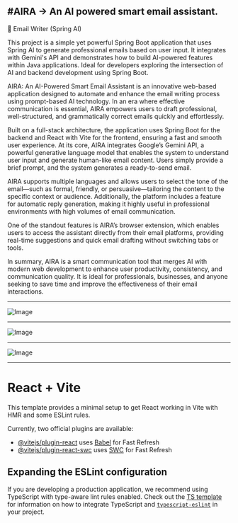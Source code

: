 #AIRA -> An AI powered smart email assistant.
-----------------------------------------------------------------------------------------------------------------------------------------------------------------------------------
🚀 Email Writer (Spring AI)

This project is a simple yet powerful Spring Boot application that uses Spring AI to generate professional emails based on user input. It integrates with Gemini's API and demonstrates how to build AI-powered features within Java applications. Ideal for developers exploring the intersection of AI and backend development using Spring Boot.

AIRA: An AI-Powered Smart Email Assistant is an innovative web-based application designed to automate and enhance the email writing process using prompt-based AI technology. In an era where effective communication is essential, AIRA empowers users to draft professional, well-structured, and grammatically correct emails quickly and effortlessly.

Built on a full-stack architecture, the application uses Spring Boot for the backend and React with Vite for the frontend, ensuring a fast and smooth user experience. At its core, AIRA integrates Google’s Gemini API, a powerful generative language model that enables the system to understand user input and generate human-like email content. Users simply provide a brief prompt, and the system generates a ready-to-send email.

AIRA supports multiple languages and allows users to select the tone of the email—such as formal, friendly, or persuasive—tailoring the content to the specific context or audience. Additionally, the platform includes a feature for automatic reply generation, making it highly useful in professional environments with high volumes of email communication.

One of the standout features is AIRA’s browser extension, which enables users to access the assistant directly from their email platforms, providing real-time suggestions and quick email drafting without switching tabs or tools.

In summary, AIRA is a smart communication tool that merges AI with modern web development to enhance user productivity, consistency, and communication quality. It is ideal for professionals, businesses, and anyone seeking to save time and improve the effectiveness of their email interactions.


-----------------------------------------------------------------------------------------------------------------------------------------------------------------------------------

![Image](https://github.com/user-attachments/assets/141f1d3a-0f94-4128-ae45-2544e65d028e)

-----------------------------------------------------------------------------------------------------------------------------------------------------------------------------------

![Image](https://github.com/user-attachments/assets/6e5218a8-470a-4c5e-a9b0-e59f3ef668d6)

------------------------------------------------------------------------------------------------------------------------------------------------------------------------------------

![Image](https://github.com/user-attachments/assets/47a5d0c5-981c-420a-b469-f6d8093e9e8c)

------------------------------------------------------------------------------------------------------------------------------------------------------------------------------------
# React + Vite

This template provides a minimal setup to get React working in Vite with HMR and some ESLint rules.

Currently, two official plugins are available:

- [@vitejs/plugin-react](https://github.com/vitejs/vite-plugin-react/blob/main/packages/plugin-react) uses [Babel](https://babeljs.io/) for Fast Refresh
- [@vitejs/plugin-react-swc](https://github.com/vitejs/vite-plugin-react/blob/main/packages/plugin-react-swc) uses [SWC](https://swc.rs/) for Fast Refresh

## Expanding the ESLint configuration

If you are developing a production application, we recommend using TypeScript with type-aware lint rules enabled. Check out the [TS template](https://github.com/vitejs/vite/tree/main/packages/create-vite/template-react-ts) for information on how to integrate TypeScript and [`typescript-eslint`](https://typescript-eslint.io) in your project.
